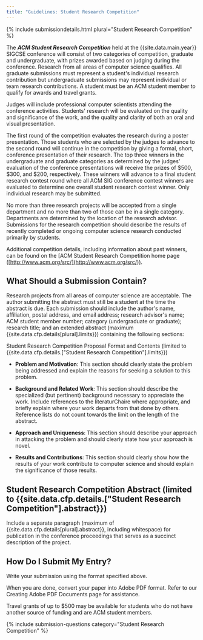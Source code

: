 ```yaml
---
title: "Guidelines: Student Research Competition"
---
```


{% include submissiondetails.html plural="Student Research Competition" %}

The ***ACM Student Research Competition*** held at the {{site.data.main.year}}
SIGCSE conference will consist of two categories of competition,
graduate and undergraduate, with prizes awarded based on judging during
the conference. Research from all areas of computer science qualifies.
All graduate submissions must represent a student's individual research
contribution but undergraduate submissions may represent individual or
team research contributions. A student must be an ACM student member to
qualify for awards and travel grants.

Judges will include professional computer scientists attending the
conference activities. Students' research will be evaluated on the
quality and significance of the work, and the quality and clarity of
both an oral and visual presentation.

The first round of the competition evaluates the research during a
poster presentation. Those students who are selected by the judges to
advance to the second round will continue in the competition by giving a
formal, short, conference presentation of their research. The top three
winners in the undergraduate and graduate categories as determined by
the judges' evaluation of the conference presentations will receive the
prizes of \$500, \$300, and \$200, respectively. These winners will
advance to a final student research contest round where all ACM SIG
conference contest winners are evaluated to determine one overall
student research contest winner. Only individual research may be
submitted.

No more than three research projects will be accepted from a single
department and no more than two of those can be in a single category.
Departments are determined by the location of the research advisor.
Submissions for the research competition should describe the results of
recently completed or ongoing computer science research conducted
primarily by students.

Additional competition details, including information about past
winners, can be found on the [ACM Student Research Competition home page
([http://www.acm.org/src/](http://www.acm.org/src/)).

## What Should a Submission Contain?

Research projects from all areas of computer science are acceptable. The
author submitting the abstract must still be a student at the time the
abstract is due. Each submission should include the author's name,
affiliation, postal address, and email address; research advisor's name;
ACM student member number; category (undergraduate or graduate);
research title; and an extended abstract (maximum
{{site.data.cfp.details[plural].limits}}) containing the following
sections:

Student Research Competition Proposal Format and Contents (limited to
{{site.data.cfp.details.["Student Research Competition"].limits}})

-   **Problem and Motivation**: This section should clearly state the
    problem being addressed and explain the reasons for seeking a
    solution to this problem.

-   **Background and Related Work**: This section should describe the
    specialized (but pertinent) background necessary to appreciate the
    work. Include references to the literaturChaire where appropriate, and
    briefly explain where your work departs from that done by others.
    Reference lists do not count towards the limit on the length of the
    abstract.

-   **Approach and Uniqueness**: This section should describe your approach
    in attacking the problem and should clearly state how your approach
    is novel.

-   **Results and Contributions**: This section should clearly show how the
    results of your work contribute to computer science and should
    explain the significance of those results.

## Student Research Competition Abstract (limited to {{site.data.cfp.details.["Student Research Competition"].abstract}})

Include a separate paragraph (maximum of
{{site.data.cfp.details[plural].abstract}}, including whitespace) for
publication in the conference proceedings that serves as a succinct
description of the project.

## How Do I Submit My Entry?

Write your submission using the format specified above.

When you are done, convert your paper into Adobe PDF format. Refer to our Creating Adobe PDF Documents page for assistance.

Travel grants of up to \$500 may be available for students who do not
have another source of funding and are ACM student members.

{% include submission-questions category="Student Research Competition" %}
